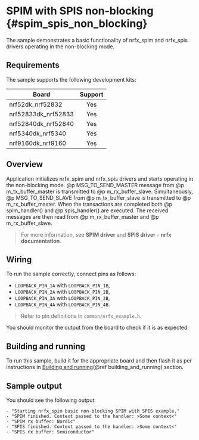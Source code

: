 # SPIM with SPIS non-blocking {#spim_spis_non_blocking}

The sample demonstrates a basic functionality of nrfx_spim and nrfx_spis drivers operating in the non-blocking mode.

## Requirements

The sample supports the following development kits:

| **Board**           | **Support** |
|---------------------|:-----------:|
| nrf52dk_nrf52832    |     Yes     |
| nrf52833dk_nrf52833 |     Yes     |
| nrf52840dk_nrf52840 |     Yes     |
| nrf5340dk_nrf5340   |     Yes     |
| nrf9160dk_nrf9160   |     Yes     |

## Overview

Application initializes nrfx_spim and nrfx_spis drivers and starts operating in the non-blocking mode.
@p MSG_TO_SEND_MASTER message from @p m_tx_buffer_master is transmitted to @p m_rx_buffer_slave.
Simultaneously, @p MSG_TO_SEND_SLAVE from @p m_tx_buffer_slave is transmitted to @p m_rx_buffer_master.
When the transactions are completed both @p spim_handler() and @p spis_handler() are executed.
The received messages are then read from @p m_rx_buffer_master and @p m_rx_buffer_slave.

> For more information, see **SPIM driver** and **SPIS driver** - **nrfx documentation**.

## Wiring

To run the sample correctly, connect pins as follows:
* `LOOPBACK_PIN_1A` with `LOOPBACK_PIN_1B`,
* `LOOPBACK_PIN_2A` with `LOOPBACK_PIN_2B`,
* `LOOPBACK_PIN_3A` with `LOOPBACK_PIN_3B`,
* `LOOPBACK_PIN_4A` with `LOOPBACK_PIN_4B`.

> Refer to pin definitions in `common/nrfx_example.h`.

You should monitor the output from the board to check if it is as expected.

## Building and running

To run this sample, build it for the appropriate board and then flash it as per instructions in [Building and running](@ref building_and_running) section.

## Sample output

You should see the following output:

```
- "Starting nrfx_spim basic non-blocking SPIM with SPIS example."
- "SPIM finished. Context passed to the handler: >Some context<"
- "SPIM rx buffer: Nordic"
- "SPIS finished. Context passed to the handler: >Some context<"
- "SPIS rx buffer: Semiconductor"
```

[//]: #
[Building and running]: <../../../README.md#building-and-running>
